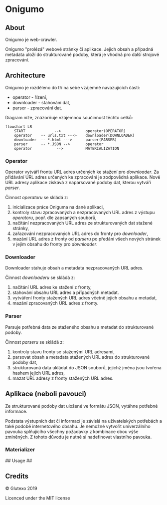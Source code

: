 # Onigumo #

## About ##

Onigumo je web-crawler.

Onigumo "prolézá" webové stránky či aplikace. Jejich obsah a případná metadata uloží do strukturované podoby, která je vhodná pro další strojové zpracování.

## Architecture ##

Onigumo je rozděleno do tří na sebe vzájemně navazujících částí:

* operator - řízení,
* downloader - stahování dat,
* parser - zpracování dat.

Diagram níže, znázorňuje vzájemnou součinnost těchto celků:

```mermaid
flowchart LR
    START             -->           operator(OPERATOR)
    operator    -- urls.txt --->    downloader(DOWNLOADER)
    downloader  -- *.html --->      parser(PARSER)
    parser      -- *.JSON -->       operator
    operator           -->          MATERIALIZATION
```

### Operator ###

Operator vytváří frontu URL adres určených ke stažení pro _downloader_. Za přidávání URL adres určených ke zpracování je zodpovědná aplikace. Nové URL adresy aplikace získává z naparsované podoby dat, kterou vytváří _parser_.

Činnost _operatoru_ se skládá z:

1. inicializace práce Oniguma na dané aplikaci,
2. kontroly stavu zpracovaných a nezpracovaných URL adres z výstupu _operatoru_, popř. dle zapsaných souborů,
3. načítání nezpracovaných URL adres ze strukturovaných dat stažené stránky,
4. zařazování nezpracovaných URL adres do fronty pro _downloader_,
5. mazání URL adres z fronty od _parseru_ po předání všech nových stránek v jejím obsahu do fronty pro _downloader_.

### Downloader ###

Downloader stahuje obsah a metadata nezpracovaných URL adres.

Činnost _downloaderu_ se skládá z:

1. načítání URL adres ke stažení z fronty,
2. stahování obsahu URL adres a případných metadat.
3. vytváření fronty stažených URL adres včetně jejich obsahu a metadat,
4. mazání zpracovaných URL adres z fronty.

### Parser ###

Parsuje potřebná data ze staženého obsahu a metadat do strukturované podoby.

Činnost _parseru_ se skládá z:

1. kontroly stavu fronty se staženými URL adresami,
2. parsovat obsah a metadata stažených URL adres do strukturované podoby dat,
3. strukturovaná data ukládat do JSON souborů, jejichž jména jsou tvořena hashem jejich URL adres,
4. mazat URL adresy z fronty stažených URL adres.

## Aplikace (neboli pavouci) ####

Ze strukturované podoby dat uložené ve formátu JSON, vytáhne potřebné informace.

Podstata výstupních dat či informací je závislá na uživatelských potřebách a také podobě internetového obsahu. Je nemožné vytvořit univerzálního pavouka splňujícího všechny požadavky z kombinace obou výše zmíněných. Z tohoto důvodu je nutné si nadefinovat vlastního pavouka.

### Materializer ###

## Usage ##

## Credits ##

© Glutexo 2019

Licenced under the MIT license

